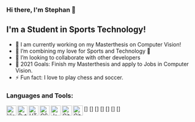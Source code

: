 ### Hi there, I'm Stephan 👋

## I'm a Student in Sports Technology!

- 🔭 I am currently working on my Masterthesis on Computer Vision!
- 🌱 I’m combining my love for Sports and Technology 🤣
- 👯 I’m looking to collaborate with other developers
- 🥅 2021 Goals: Finish my Masterthesis and apply to Jobs in Computer Vision.
- ⚡ Fun fact: I love to play chess and soccer.


### Languages and Tools:

[<img align="left" alt="Visual Studio Code" width="26px" src="https://stephanjarisch.com/images/github_icons/visual-studio-code.png" />]
[<img align="left" alt="Python" width="26px" src="https://stephanjarisch.com/images/github_icons/python-icon.png" />]
[<img align="left" alt="HTML5" width="26px" src="https://stephanjarisch.com/images/github_icons/html-icon.png" />]
[<img align="left" alt="CSS3" width="26px" src="https://stephanjarisch.com/images/github_icons/css-icon.png" />]
[<img align="left" alt="JavaScript" width="26px" src="https://stephanjarisch.com/images/github_icons/javascript-icon.png" />]
[<img align="left" alt="Git" width="26px" src="https://stephanjarisch.com/images/github_icons/git-icon.png" />]
[<img align="left" alt="Github" width="26px" src="https://stephanjarisch.com/images/github_icons/github-icon.png" />]